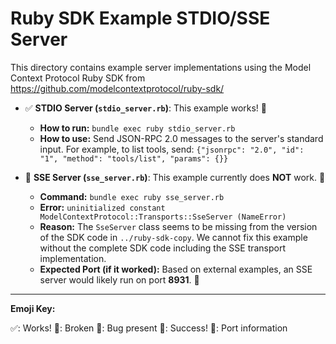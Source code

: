 
# Ruby SDK Example STDIO/SSE Server

This directory contains example server implementations using the Model Context Protocol Ruby SDK from https://github.com/modelcontextprotocol/ruby-sdk/

*   ✅ **STDIO Server (`stdio_server.rb`)**: This example works! 🎉
    *   **How to run:** `bundle exec ruby stdio_server.rb`
    *   **How to use:** Send JSON-RPC 2.0 messages to the server's standard input. For example, to list tools, send: `{"jsonrpc": "2.0", "id": "1", "method": "tools/list", "params": {}}`

*   🔴 **SSE Server (`sse_server.rb`)**: This example currently does **NOT** work. 🐛
    *   **Command:** `bundle exec ruby sse_server.rb`
    *   **Error:** `uninitialized constant ModelContextProtocol::Transports::SseServer (NameError)`
    *   **Reason:** The `SseServer` class seems to be missing from the version of the SDK code in `../ruby-sdk-copy`. We cannot fix this example without the complete SDK code including the SSE transport implementation.
    *   **Expected Port (if it worked):** Based on external examples, an SSE server would likely run on port **8931**. 🔌

---

**Emoji Key:**

✅: Works!
🔴: Broken
🐛: Bug present
🎉: Success!
🔌: Port information
